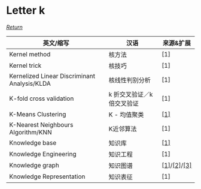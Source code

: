 # Letter k
[*Return*](https://github.com/SyncedAI00/Artificial-Intelligence-Terminology/blob/master/README.md)

英文/缩写|汉语|来源&扩展
---|---|---
Kernel method|	核方法|[1]
Kernel trick|	核技巧|[1]
Kernelized Linear Discriminant Analysis/KLDA |	核线性判别分析|[1]
K-fold cross validation	|k 折交叉验证／k 倍交叉验证|[1]
K-Means Clustering	|K - 均值聚类|[[1]](https://www.jiqizhixin.com/articles/2017-11-11-3)
K-Nearest Neighbours Algorithm/KNN|	K近邻算法|[1]
Knowledge base|知识库|[[1]](https://www.jiqizhixin.com/articles/2017-12-21-10)
Knowledge Engineering|知识工程|[1]
Knowledge graph|知识图谱|[[1]](https://www.jiqizhixin.com/articles/2017-11-03-5)/[[2]](https://www.jiqizhixin.com/articles/2017-11-03-24)/[[3]](https://www.jiqizhixin.com/articles/2017-09-26-8)
Knowledge Representation|	知识表征|[1]
